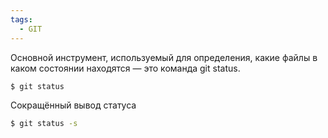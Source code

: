```yaml
---
tags:
  - GIT
---
```


Основной инструмент, используемый для определения, какие файлы в каком состоянии находятся — это команда git status.

```bash
$ git status
```

Сокращённый вывод статуса
```bash
$ git status -s
```

